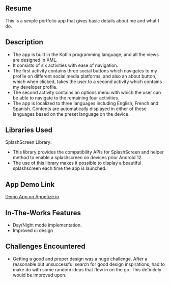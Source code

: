 ## Resume
This is a simple portfolio app that gives basic details about me and what I do.
## Description
* The app is built in the Kotlin programming language, and all the views are designed in XML.
* It consists of six activities with ease of navigation. 
* The first activity contains three social buttons which navigates to my profile on different social media platforms, and also an about button, which when clicked, takes the user to a second activity which contains my developer profile.
* The second activity contains an options menu with which the user can be able to navigate to the remaining four activities.
* The app is localized to three languages including English, French and Spanish. Contents are automatically displayed in either of these languages based on the preset language on the device.
## Libraries Used
SplashScreen Library: 
* This library provides the compatibility APIs for SplashScreen and helper method to enable a splashscreen on devices prior Android 12.
* The use of this library makes it possible to display a beautiful splashscreen each time the app is launched.
## App Demo Link
<a href="https://appetize.io/app/jr5smhj23xb6yroqtmqnrdf3k4?device=pixel4&osVersion=11.0&scale=75">Demo App on Appetize.io</a>
## In-The-Works Features
* Day/Night mode implementation.
* Improved ui design
## Challenges Encountered
* Getting a good and proper design was a huge challenge. After a reasonable but unsuccessful search for good design inspirations, had to make do with some random ideas that flew in on the go. This definitely would be improved upon.
